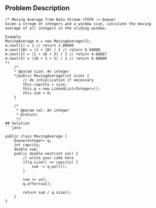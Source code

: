 ## Problem Description
```
/* Moving Average from Data Stream (FIFO -> Queue)
Given a stream of integers and a window size, calculate the moving average of all integers in the sliding window.

Example
MovingAverage m = new MovingAverage(3);
m.next(1) = 1 // return 1.00000
m.next(10) = (1 + 10) / 2 // return 5.50000
m.next(3) = (1 + 10 + 3) / 3 // return 4.66667
m.next(5) = (10 + 3 + 5) / 3 // return 6.00000
*/
    /*
    * @param size: An integer
    */public MovingAverage(int size) {
        // do intialization if necessary
        this.capcity = size;
        this.q = new LinkedList<Integer>();
        this.sum = 0;
    }

    /*
     * @param val: An integer
     * @return:  
     */
## Solution
```java

public class MovingAverage {
    Queue<Integer> q;
    int capcity;
    double sum;
    public double next(int val) {
        // write your code here
        if(q.size() == capcity) {
            sum -= q.poll();
        }
        
        sum += val;
        q.offer(val);
        
        return sum / q.size();
    }
}